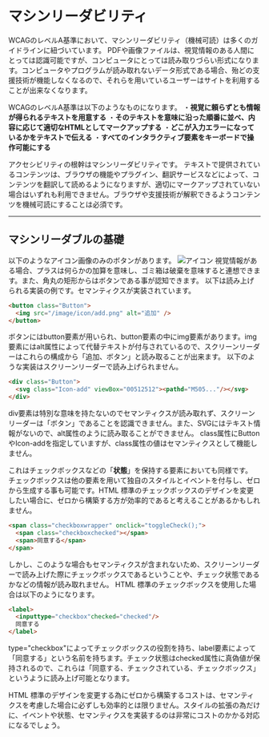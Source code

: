 # マシンリーダビリティ

WCAGのレベルA基準において、マシンリーダビリティ（機械可読）は多くのガイドラインに紐づいています。
PDFや画像ファイルは、視覚情報のある人間にとっては認識可能ですが、コンピュータにとっては読み取りづらい形式になります。コンピュータやプログラムが読み取れないデータ形式である場合、殆どの支援技術が機能しなくなるので、それらを用いているユーザーはサイトを利用することが出来なくなります。

WCAGのレベルA基準は以下のようなものになります。
・**視覚に頼らずとも情報が得られるテキストを用意する**
・**そのテキストを意味に沿った順番に並べ、内容に応じて適切なHTMLとしてマークアップする**
・**どこが入力エラーになっているかをテキストで伝える**
・**すべてのインタラクティブ要素をキーボードで操作可能にする**

アクセシビリティの根幹はマシンリーダビリティです。
テキストで提供されているコンテンツは、ブラウザの機能やプラグイン、翻訳サービスなどによって、コンテンツを翻訳して読めるようになりますが、適切にマークアップされていない場合はいずれも利用できません。ブラウザや支援技術が解釈できるようコンテンツを機械可読にすることは必須です。
***

## マシンリーダブルの基礎

以下のようなアイコン画像のみのボタンがあります。
![アイコン](/images/02/readable_icon.png)
視覚情報がある場合、プラスは何らかの加算を意味し、ゴミ箱は破棄を意味すると連想できます。また、角丸の矩形からはボタンである事が認知できます。
以下は読み上げられる実装の例です。セマンティクスが実装されています。

```html
<button class="Button">
  <img src="/image/icon/add.png" alt="追加" />
</button>
```

ボタンにはbutton要素が用いられ、button要素の中にimg要素があります。img要素にはalt属性によって代替テキストが付与されているので、スクリーンリーダーはこれらの構成から「追加、ボタン」と読み取ることが出来ます。
以下のような実装はスクリーンリーダーで読み上げられません。

```html
<div class="Button">
  <svg class="Icon-add" viewBox="00512512"><pathd="M505..."/></svg>
</div>
```

div要素は特別な意味を持たないのでセマンティクスが読み取れず、スクリーンリーダーは「ボタン」であることを認識できません。また、SVGにはテキスト情報がないので、alt属性のように読み取ることができません。
class属性にButtonやIcon-addを指定していますが、class属性の値はセマンティクスとして機能しません。

これはチェックボックスなどの「**状態**」を保持する要素においても同様です。
チェックボックスは他の要素を用いて独自のスタイルとイベントを付与し、ゼロから生成する事も可能です。HTML 標準のチェックボックスのデザインを変更したい場合に、ゼロから構築する方が効率的であると考えることがあるかもしれません。

```html
<span class="checkboxwrapper" onclick="toggleCheck();">
  <span class="checkboxchecked"></span>
  <span>同意する</span>
</span>
```

しかし、このような場合もセマンティクスが含まれないため、スクリーンリーダーで読み上げた際にチェックボックスであるということや、チェック状態であるかなどの情報が読み取れません。
HTML 標準のチェックボックスを使用した場合は以下のようになります。

```html
<label>
  <inputtype="checkbox"checked="checked"/>
  同意する
</label>
```

type="checkbox"によってチェックボックスの役割を持ち、label要素によって「同意する」という名前を持ちます。チェック状態はchecked属性に真偽値が保持されるので、これらは「同意する、チェックされている、チェックボックス」というように読み上げ可能となります。

HTML 標準のデザインを変更する為にゼロから構築するコストは、セマンティクスを考慮した場合に必ずしも効率的とは限りません。スタイルの拡張の為だけに、イベントや状態、セマンティクスを実装するのは非常にコストのかかる対応になるでしょう。

